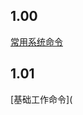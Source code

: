## 1.00
[常用系统命令](https://github.com/huotuichaodan/Linux/blob/master/%E5%B8%B8%E7%94%A8%E7%B3%BB%E7%BB%9F%E5%91%BD%E4%BB%A4)

## 1.01
[基础工作命令](
